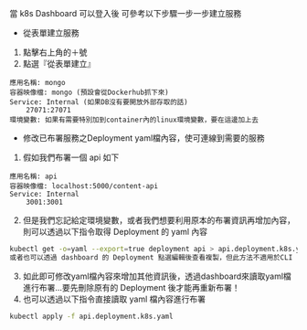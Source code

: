 當 k8s Dashboard 可以登入後
可參考以下步驟一步一步建立服務

* 從表單建立服務
1. 點擊右上角的＋號
2. 點選『從表單建立』
```
應用名稱: mongo
容器映像檔: mongo (預設會從Dockerhub抓下來)
Service: Internal (如果DB沒有要開放外部存取的話)
    27071:27071
環境變數: 如果有需要特別加到container內的linux環境變數，要在這邊加上去
```

* 修改已布署服務之Deployment yaml檔內容，使可連線到需要的服務
1. 假如我們布署一個 api 如下
```
應用名稱: api
容器映像檔: localhost:5000/content-api
Service: Internal 
    3001:3001
```
2. 但是我們忘記給定環境變數，或者我們想要利用原本的布署資訊再增加內容，則可以透過以下指令取得 Deployment 的 yaml 內容
```bash
kubectl get -o=yaml --export=true deployment api > api.deployment.k8s.yaml
或者也可以透過 dashboard 的 Deployment 點選編輯後查看複製，但此方法不適用於CLI
```
3. 如此即可修改yaml檔內容來增加其他資訊後，透過dashboard來讀取yaml檔進行布署...要先刪除原有的 Deployment 後才能再重新布署！
4. 也可以透過以下指令直接讀取 yaml 檔內容進行布署
```bash
kubectl apply -f api.deployment.k8s.yaml 
```
